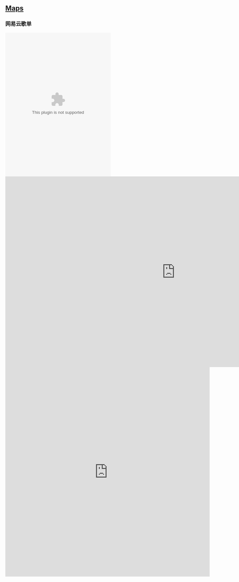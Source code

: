 
## [Maps](http://jankinbai.icoc.in)


### 网易云歌单

<embed src="//music.163.com/style/swf/widget.swf?sid=819268134&type=0&auto=1&width=310&height=430" width="330" height="450"  allowNetworking="all">
<iframe width="1062" height="597" src="https://www.youtube.com/embed/pPdk2-neduU" frameborder="0" allow="autoplay; encrypted-media" allowfullscreen></iframe>
<iframe width="640" height="656" src="https://cybermap.kaspersky.com/cn/widget/dynamic/dark" frameborder="0">
